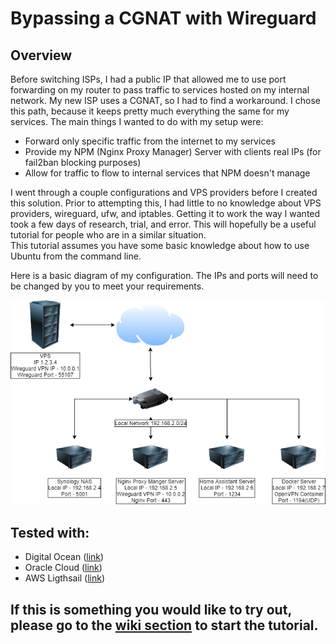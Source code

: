 # Bypassing a CGNAT with Wireguard

## Overview
Before switching ISPs, I had a public IP that allowed me to use port forwarding on my router to pass traffic to services hosted on my internal network.  My new ISP uses a CGNAT, so I had to find a workaround.  I chose this path, because it keeps pretty much everything the same for my services.  The main things I wanted to do with my setup were:
* Forward only specific traffic from the internet to my services
* Provide my NPM (Nginx Proxy Manager) Server with clients real IPs (for fail2ban blocking purposes)
* Allow for traffic to flow to internal services that NPM doesn't manage

I went through a couple configurations and VPS providers before I created this solution.  Prior to attempting this, I had little to no knowledge about VPS providers, wireguard, ufw, and iptables.  Getting it to work the way I wanted took a few days of research, trial, and error.
This will hopefully be a useful tutorial for people who are in a similar situation.  
This tutorial assumes you have some basic knowledge about how to use Ubuntu from the command line.

Here is a basic diagram of my configuration.  The IPs and ports will need to be changed by you to meet your requirements.

![Topology](Basic%20Topology.png)

## Tested with:
* Digital Ocean ([link](https://www.digitalocean.com/products/droplets/))
* Oracle Cloud ([link](https://www.oracle.com/cloud/))
* AWS Ligthsail ([link](https://aws.amazon.com/lightsail/))

## If this is something you would like to try out, please go to the [wiki section](https://github.com/mochman/Bypass_CGNAT/wiki) to start the tutorial.
